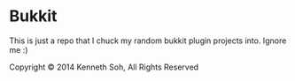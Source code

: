 Bukkit
======

This is just a repo that I chuck my random bukkit plugin projects into. Ignore me :)

Copyright © 2014 Kenneth Soh, All Rights Reserved
